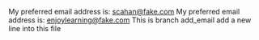 My preferred email address is: scahan@fake.com
My preferred email address is: enjoylearning@fake.com
This is branch add_email
add a new line into this file
